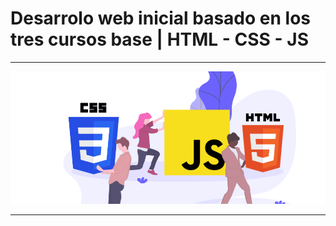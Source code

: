 # Desarrolo web inicial basado en los tres cursos base | HTML - CSS - JS

---

![Curso FrontEnd Base - HTML CSS JS](assets/img/portada.jpg)

---
